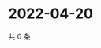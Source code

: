 # 2022-04-20

共 0 条

<!-- BEGIN WEIBO -->
<!-- 最后更新时间 Wed Apr 20 2022 20:36:31 GMT+0800 (China Standard Time) -->

<!-- END WEIBO -->
